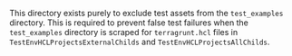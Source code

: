 This directory exists purely to exclude test assets from the `test_examples` directory. This is required to prevent false test failures when the `test_examples`
directory is scraped for `terragrunt.hcl` files in `TestEnvHCLProjectsExternalChilds` and
`TestEnvHCLProjectsAllChilds`.